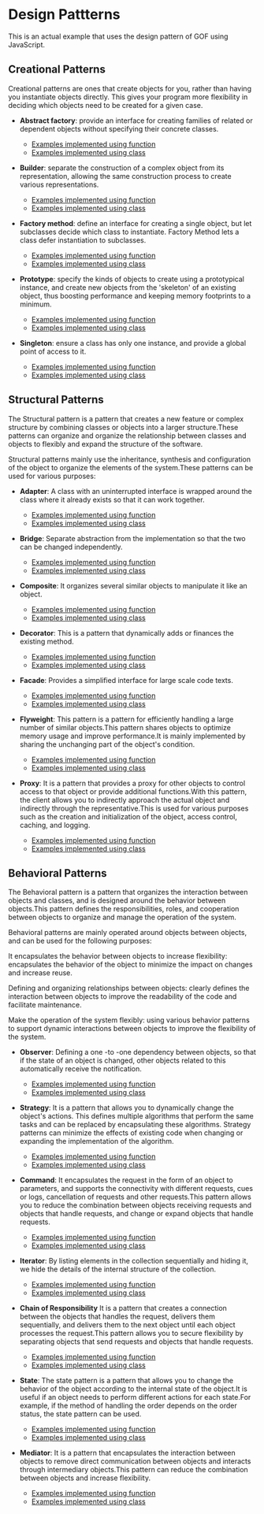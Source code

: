 # Design Pattterns

This is an actual example that uses the design pattern of GOF using JavaScript.

## Creational Patterns

Creational patterns are ones that create objects for you, rather than having you instantiate objects directly. This gives your program more flexibility in deciding which objects need to be created for a given case.

- **Abstract factory**: provide an interface for creating families of related or dependent objects without specifying their concrete classes.

  - [Examples implemented using function](./abstract.factory.function.js)
  - [Examples implemented using class](./abstract.factory.class.js)

- **Builder**: separate the construction of a complex object from its representation, allowing the same construction process to create various representations.

  - [Examples implemented using function](./builder.function.js)
  - [Examples implemented using class](./builder.class.js)

- **Factory method**: define an interface for creating a single object, but let subclasses decide which class to instantiate. Factory Method lets a class defer instantiation to subclasses.

  - [Examples implemented using function](./factory.method.function.js)
  - [Examples implemented using class](./factory.method.class.js)

- **Prototype**: specify the kinds of objects to create using a prototypical instance, and create new objects from the 'skeleton' of an existing object, thus boosting performance and keeping memory footprints to a minimum.

  - [Examples implemented using function](./prototype.function.js)
  - [Examples implemented using class](./prototype.class.js)

- **Singleton**: ensure a class has only one instance, and provide a global point of access to it.
  - [Examples implemented using function](./singleton.function.js)
  - [Examples implemented using class](./singleton.class.js)

## Structural Patterns

The Structural pattern is a pattern that creates a new feature or complex structure by combining classes or objects into a larger structure.These patterns can organize and organize the relationship between classes and objects to flexibly and expand the structure of the software.

Structural patterns mainly use the inheritance, synthesis and configuration of the object to organize the elements of the system.These patterns can be used for various purposes:

- **Adapter**: A class with an uninterrupted interface is wrapped around the class where it already exists so that it can work together.

  - [Examples implemented using function](./adapter.function.js)
  - [Examples implemented using class](./adapter.class.js)

- **Bridge**: Separate abstraction from the implementation so that the two can be changed independently.

  - [Examples implemented using function](./bridge.function.js)
  - [Examples implemented using class](./bridge.class.js)

- **Composite**: It organizes several similar objects to manipulate it like an object.

  - [Examples implemented using function](./composite.function.js)
  - [Examples implemented using class](./composite.class.js)

- **Decorator**: This is a pattern that dynamically adds or finances the existing method.

  - [Examples implemented using function](./decorator.function.js)
  - [Examples implemented using class](./decorator.class.js)

- **Facade**: Provides a simplified interface for large scale code texts.

  - [Examples implemented using function](./facade.function.js)
  - [Examples implemented using class](./facade.class.js)

- **Flyweight**: This pattern is a pattern for efficiently handling a large number of similar objects.This pattern shares objects to optimize memory usage and improve performance.It is mainly implemented by sharing the unchanging part of the object's condition.

  - [Examples implemented using function](./flyweight.function.js)
  - [Examples implemented using class](./flyweight.class.js)

- **Proxy**: It is a pattern that provides a proxy for other objects to control access to that object or provide additional functions.With this pattern, the client allows you to indirectly approach the actual object and indirectly through the representative.This is used for various purposes such as the creation and initialization of the object, access control, caching, and logging.

  - [Examples implemented using function](./proxy.function.js)
  - [Examples implemented using class](./proxy.class.js)

## Behavioral Patterns

The Behavioral pattern is a pattern that organizes the interaction between objects and classes, and is designed around the behavior between objects.This pattern defines the responsibilities, roles, and cooperation between objects to organize and manage the operation of the system.

Behavioral patterns are mainly operated around objects between objects, and can be used for the following purposes:

It encapsulates the behavior between objects to increase flexibility: encapsulates the behavior of the object to minimize the impact on changes and increase reuse.

Defining and organizing relationships between objects: clearly defines the interaction between objects to improve the readability of the code and facilitate maintenance.

Make the operation of the system flexibly: using various behavior patterns to support dynamic interactions between objects to improve the flexibility of the system.

- **Observer**: Defining a one -to -one dependency between objects, so that if the state of an object is changed, other objects related to this automatically receive the notification.

  - [Examples implemented using function](./observer.function.js)
  - [Examples implemented using class](./observer.class.js)

- **Strategy**: It is a pattern that allows you to dynamically change the object's actions. This defines multiple algorithms that perform the same tasks and can be replaced by encapsulating these algorithms. Strategy patterns can minimize the effects of existing code when changing or expanding the implementation of the algorithm.

  - [Examples implemented using function](./strategy.function.js)
  - [Examples implemented using class](./strategy.class.js)

- **Command**: It encapsulates the request in the form of an object to parameters, and supports the connectivity with different requests, cues or logs, cancellation of requests and other requests.This pattern allows you to reduce the combination between objects receiving requests and objects that handle requests, and change or expand objects that handle requests.

  - [Examples implemented using function](./command.function.js)
  - [Examples implemented using class](./command.class.js)

- **Iterator**: By listing elements in the collection sequentially and hiding it, we hide the details of the internal structure of the collection.

  - [Examples implemented using function](./iterator.function.js)
  - [Examples implemented using class](./iterator.class.js)

- **Chain of Responsibility** It is a pattern that creates a connection between the objects that handles the request, delivers them sequentially, and delivers them to the next object until each object processes the request.This pattern allows you to secure flexibility by separating objects that send requests and objects that handle requests.

  - [Examples implemented using function](./chain.of.responsibility.function.js)
  - [Examples implemented using class](./chain.of.responsibility.class.js)

- **State**: The state pattern is a pattern that allows you to change the behavior of the object according to the internal state of the object.It is useful if an object needs to perform different actions for each state.For example, if the method of handling the order depends on the order status, the state pattern can be used.

  - [Examples implemented using function](./state.function.js)
  - [Examples implemented using class](./state.class.js)

- **Mediator**: It is a pattern that encapsulates the interaction between objects to remove direct communication between objects and interacts through intermediary objects.This pattern can reduce the combination between objects and increase flexibility.

  - [Examples implemented using function](./mediator.function.js)
  - [Examples implemented using class](./mediator.class.js)

